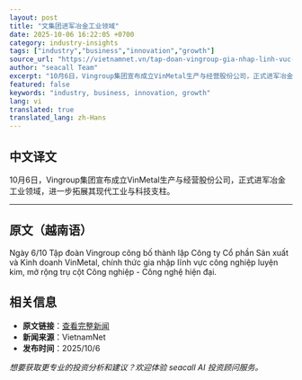 ```yaml
---
layout: post
title: "文集团进军冶金工业领域"
date: 2025-10-06 16:22:05 +0700
category: industry-insights
tags: ["industry","business","innovation","growth"]
source_url: "https://vietnamnet.vn/tap-doan-vingroup-gia-nhap-linh-vuc-cong-nghiep-luyen-kim-2449742.html"
author: "seacall Team"
excerpt: "10月6日，Vingroup集团宣布成立VinMetal生产与经营股份公司，正式进军冶金工业领域，进一步拓展其现代工业与科技支柱。..."
featured: false
keywords: "industry, business, innovation, growth"
lang: vi
translated: true
translated_lang: zh-Hans
---
```


## 中文译文

10月6日，Vingroup集团宣布成立VinMetal生产与经营股份公司，正式进军冶金工业领域，进一步拓展其现代工业与科技支柱。

---

## 原文（越南语）

Ngày 6/10 Tập đoàn Vingroup công bố thành lập Công ty Cổ phần Sản xuất và Kinh doanh VinMetal, chính thức gia nhập lĩnh vực công nghiệp luyện kim, mở rộng trụ cột Công nghiệp - Công nghệ hiện đại.

## 相关信息

- **原文链接**：[查看完整新闻](https://vietnamnet.vn/tap-doan-vingroup-gia-nhap-linh-vuc-cong-nghiep-luyen-kim-2449742.html)
- **新闻来源**：VietnamNet
- **发布时间**：2025/10/6

*想要获取更专业的投资分析和建议？欢迎体验 seacall AI 投资顾问服务。*